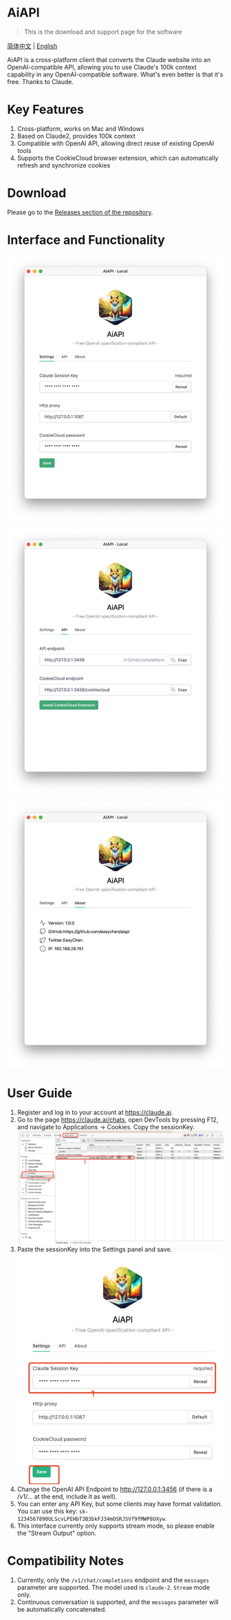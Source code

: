 # AiAPI


> This is the download and support page for the software

[简体中文](./README-CN.md) | [English](./README.md)

AiAPI is a cross-platform client that converts the Claude website into an OpenAI-compatible API, allowing you to use Claude's 100k context capability in any OpenAI-compatible software. What's even better is that it's free. Thanks to Claude.

# Key Features

1. Cross-platform, works on Mac and Windows
2. Based on Claude2, provides 100k context
3. Compatible with OpenAI API, allowing direct reuse of existing OpenAI tools
4. Supports the CookieCloud browser extension, which can automatically refresh and synchronize cookies

# Download

Please go to the [Releases section of the repository](https://github.com/easychen/aiapi/releases).

# Interface and Functionality

![](images/20230810113755.png)

![](images/20230810113811.png)

![](images/20230810113831.png)


# User Guide

1. Register and log in to your account at <https://claude.ai>.
1. Go to the page <https://claude.ai/chats>, open DevTools by pressing F12, and navigate to Applications → Cookies. Copy the sessionKey.
![](images/20230811122810.png)
1. Paste the sessionKey into the Settings panel and save.
![](images/20230811123049.png)
1. Change the OpenAI API Endpoint to http://127.0.0.1:3456 (if there is a /v1/... at the end, include it as well).
1. You can enter any API Key, but some clients may have format validation. You can use this key: `sk-1234567890ULScvLPEHbT3B3bkFJ34mOSRJSVf9fMWP8UXyw`.
1. This interface currently only supports stream mode, so please enable the "Stream Output" option.


# Compatibility Notes

1. Currently, only the `/v1/chat/completions` endpoint and the `messages` parameter are supported. The model used is `claude-2`. `Stream` mode only.
2. Continuous conversation is supported, and the `messages` parameter will be automatically concatenated.


